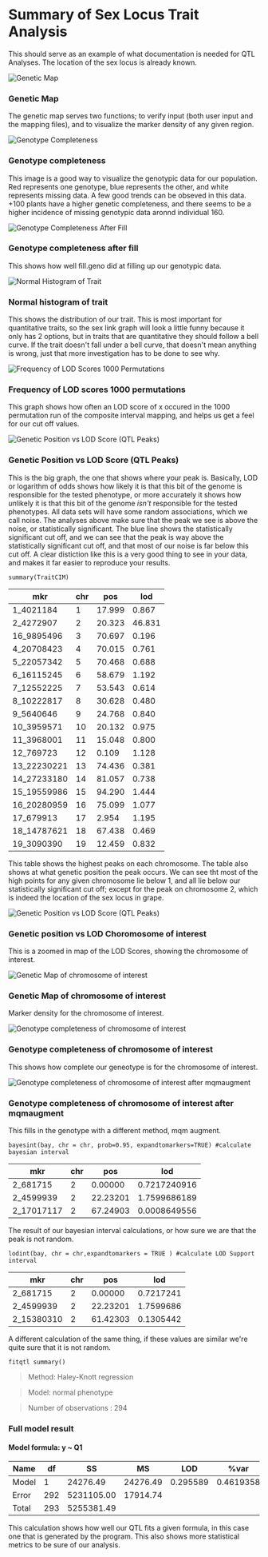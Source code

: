 # Summary of Sex Locus Trait Analysis
This should serve as an example of what documentation is needed for QTL Analyses. The location of the sex locus is already known. 

![Genetic Map](https://github.com/Kovacs-Lab/Aim-3/blob/master/QTL_mapping/docs/images/Sex_Locus/Male/Genetic_Map.png "Genetic Map")
### Genetic Map
The genetic map serves two functions; to verify input (both user input and the mapping files), and to visualize the marker density of any given region.


![Genotype Completeness](https://github.com/Kovacs-Lab/Aim-3/blob/master/QTL_mapping/docs/images/Sex_Locus/Male/Genotype_completeness.png "Genotype Compleness")
### Genotype completeness
This image is a good way to visualize the genotypic data for our population. Red represents one genotype, blue represents the other, and white represents missing data. A few good trends can be obseved in this data. +100 plants have a higher genetic completeness, and there seems to be a higher incidence of missing genotypic data aronnd individual 160. 


![Genotype Completeness After Fill](https://github.com/Kovacs-Lab/Aim-3/blob/master/QTL_mapping/docs/images/Sex_Locus/Male/Genotype_completeness_after_fill.geno.png "Genotype Completeness After Fill")
### Genotype completeness after fill
This shows how well fill.geno did at filling up our genotypic data.


![Normal Histogram of Trait](https://github.com/Kovacs-Lab/Aim-3/blob/master/QTL_mapping/docs/images/Sex_Locus/Male/Normal_Histogram_of_Trait.png "Normal Histogram of Trait")
### Normal histogram of trait
This shows the distribution of our trait. This is most important for quantitative traits, so the sex link graph will look a little funny because it only has 2 options, but in traits that are quantitative they should follow a bell curve. If the trait doesn't fall under a bell curve, that doesn't mean anything is wrong, just that more investigation has to be done to see why. 


![Frequency of LOD Scores 1000 Permutations](https://github.com/Kovacs-Lab/Aim-3/blob/master/QTL_mapping/docs/images/Sex_Locus/Male/Frequency_of_LOD_Scores_1000_Permutations.png "Frequency of LOD Scores 1000 Permutations")
### Frequency of LOD scores 1000 permutations
This graph shows how often an LOD score of x occured in the 1000 permutation run of the composite interval mapping, and helps us get a feel for our cut off values. 

![Genetic Position vs LOD Score (QTL Peaks)](https://github.com/Kovacs-Lab/Aim-3/blob/master/QTL_mapping/docs/images/Sex_Locus/Male/Genetic_Position_vs_LOD_Score_(QTL_Peaks).png "Genetic Position vs LOD Score (QTL Peaks)")
### Genetic Position vs LOD Score (QTL Peaks)
This is the big graph, the one that shows where your peak is. Basically, LOD or logarithm of odds shows how likely it is that this bit of the genome is responsible for the tested phenotype, or more accurately it shows how *un*likely it is that this bit of the genome *isn't* responsible for the tested phenotypes. All data sets will have some random associations, which we call noise. The analyses above make sure that the peak we see is above the noise, or statistically significant. The blue line shows the statistically significant cut off, and we can see that the peak is way above the statistically significant cut off, and that most of our noise is far below this cut off. A clear distiction like this is a very good thing to see in your data, and makes it far easier to reproduce your results. 

`summary(TraitCIM)`

mkr |chr | pos | lod
--- | --- |--- |---
1_4021184 | 1 | 17.999 | 0.867
2_4272907 | 2 | 20.323 | 46.831
16_9895496 | 3 | 70.697 | 0.196
4_20708423 | 4 | 70.015 | 0.761
5_22057342 | 5 | 70.468 | 0.688
6_16115245 | 6 | 58.679 | 1.192
7_12552225 | 7 | 53.543 | 0.614
8_10222817 | 8 | 30.628 | 0.480
9_5640646 | 9 | 24.768 | 0.840
10_3959571 | 10 | 20.132 | 0.975
11_3968001 | 11 | 15.048 | 0.800
12_769723 | 12 | 0.109 | 1.128
13_22230221 | 13 | 74.436 | 0.381
14_27233180 | 14 | 81.057 | 0.738
15_19559986 | 15 | 94.290 | 1.444
16_20280959 | 16 | 75.099 | 1.077
17_679913 | 17 | 2.954 | 1.195
18_14787621 | 18 | 67.438 | 0.469
19_3090390 | 19 | 12.459 | 0.832

This table shows the highest peaks on each chromosome. The table also shows at what genetic position the peak occurs. We can see tht most of the high points for any given chromosome lie below 1, and all lie below our statistically significant cut off; except for the peak on chromosome 2, which is indeed the location of the sex locus in grape. 


![Genetic Position vs LOD Score (QTL Peaks)](https://github.com/Kovacs-Lab/Aim-3/blob/master/QTL_mapping/docs/images/Sex_Locus/Male/Genetic_Position_vs_LOD_Score_(QTL_Peaks)_Chromosome_of_interest.png "Genetic Map of chromosome of interest")
### Genetic position vs LOD Choromosome of interest
This is a zoomed in map of the LOD Scores, showing the chromosome of interest. 


![Genetic Map of chromosome of interest](https://github.com/Kovacs-Lab/Aim-3/blob/master/QTL_mapping/docs/images/Sex_Locus/Male/Genetic_Map_of_chromosome_of_interest.png "Genetic Map of chromosome of interest")
### Genetic Map of chromosome of interest
Marker density for the chromosome of interest.


![Genotype completeness of chromosome of interest](https://github.com/Kovacs-Lab/Aim-3/blob/master/QTL_mapping/docs/images/Sex_Locus/Male/Genotype_completeness_of_chromosome_of_interest.png "Genotype completeness of chromosome of interest")
### Genotype completeness of chromosome of interest
This shows how complete our geneotype is for the chromosome of interest. 



![Genotype completeness of chromosome of interest after mqmaugment](https://github.com/Kovacs-Lab/Aim-3/blob/master/QTL_mapping/docs/images/Sex_Locus/Male/Genotype_completeness_of_chromosome_of_interest_after_mqmaugment.png "Genotype completeness of chromosome of interest after mqmaugment")
### Genotype completeness of chromosome of interest after mqmaugment
This fills in the genotype with a different method, mqm augment. 


`bayesint(bay, chr = chr, prob=0.95, expandtomarkers=TRUE) #calculate bayesian interval`

mkr | chr | pos | lod
--- | --- | --- | ---
2_681715 | 2 | 0.00000 | 0.7217240916
2_4599939 | 2 | 22.23201 | 1.7599686189
2_17017117 | 2 | 67.24903 | 0.0008649556

The result of our bayesian interval calculations, or how sure we are that the peak is not random.

`lodint(bay, chr = chr,expandtomarkers = TRUE ) #calculate LOD Support interval`

mkr | chr | pos | lod
--- | --- | --- | ---
2_681715 | 2 | 0.00000 | 0.7217241
2_4599939 | 2 | 22.23201 | 1.7599686
2_15380310 | 2 | 61.42303 | 0.1305442

A different calculation of the same thing, if these values are similar we're quite sure that it is not random. 

`fitqtl summary()`

>Method: Haley-Knott regression 

>Model:  normal phenotype

>Number of observations : 294 

### Full model result
#### Model formula: y ~ Q1 

Name | df | SS | MS | LOD | %var | Pvalue(Chi2) | Pvalue(F)
--- | --- | --- | --- | --- | --- | --- | ---
Model | 1 | 24276.49 | 24276.49 | 0.295589 | 0.4619358 | 0.2433231 | 0.2453366
Error | 292 | 5231105.00 | 17914.74                   
Total | 293 | 5255381.49  

This calculation shows how well our QTL fits a given formula, in this case one that is generated by the program. This also shows more statistical metrics to be sure of our analysis.
